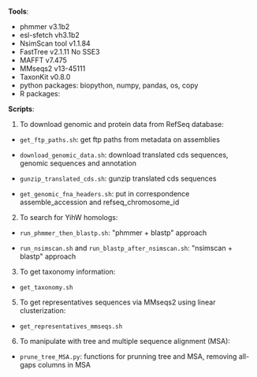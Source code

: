 **Tools**:

* phmmer v3.1b2
* esl-sfetch vh3.1b2
* NsimScan tool v1.1.84
* FastTree v2.1.11 No SSE3
* MAFFT v7.475
* MMseqs2 v13-45111
* TaxonKit v0.8.0
* python packages: biopython, numpy, pandas, os, copy
* R packages: 


**Scripts**:

1. To download genomic and protein data from RefSeq database:

* `get_ftp_paths.sh`: get ftp paths from metadata on assemblies 

* `download_genomic_data.sh`: download translated cds sequences, genomic sequences and annotation 

* `gunzip_translated_cds.sh`: gunzip translated cds sequences

* `get_genomic_fna_headers.sh`: put in correspondence assemble_accession and refseq_chromosome_id

2. To search for YihW homologs:

* `run_phmmer_then_blastp.sh`: "phmmer + blastp" approach

* `run_nsimscan.sh` and `run_blastp_after_nsimscan.sh`: "nsimscan + blastp" approach

3. To get taxonomy information:

* `get_taxonomy.sh`

5. To get representatives sequences via MMseqs2 using linear clusterization:

* `get_representatives_mmseqs.sh`

6. To manipulate with tree and multiple sequence alignment (MSA):

* `prune_tree_MSA.py`: functions for prunning tree and MSA, removing all-gaps columns in MSA



